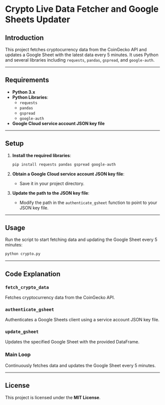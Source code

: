 # Crypto Live Data Fetcher and Google Sheets Updater

## Introduction

This project fetches cryptocurrency data from the CoinGecko API and updates a Google Sheet with the latest data every 5 minutes. It uses Python and several libraries including `requests`, `pandas`, `gspread`, and `google-auth`.

---

## Requirements

- **Python 3.x**
- **Python Libraries**:
  - `requests`
  - `pandas`
  - `gspread`
  - `google-auth`
- **Google Cloud service account JSON key file**

---

## Setup

1. **Install the required libraries**:
   ```bash
   pip install requests pandas gspread google-auth
   ```

2. **Obtain a Google Cloud service account JSON key file**:
   - Save it in your project directory.

3. **Update the path to the JSON key file**:
   - Modify the path in the `authenticate_gsheet` function to point to your JSON key file.

---

## Usage

Run the script to start fetching data and updating the Google Sheet every 5 minutes:

```bash
python crypto.py
```

---

## Code Explanation

### `fetch_crypto_data`
Fetches cryptocurrency data from the CoinGecko API.

### `authenticate_gsheet`
Authenticates a Google Sheets client using a service account JSON key file.

### `update_gsheet`
Updates the specified Google Sheet with the provided DataFrame.

### Main Loop
Continuously fetches data and updates the Google Sheet every 5 minutes.

---

## License

This project is licensed under the **MIT License**.
